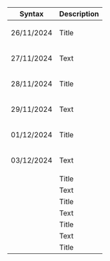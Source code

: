 | Syntax | Description |
| --- | ----------- |
| <p>26/11/2024</p> | Title |
| <p>27/11/2024</p> | Text |
| <p>28/11/2024</p> | Title |
| <p>29/11/2024</p> | Text |
| <p>01/12/2024</p> | Title |
| <p>03/12/2024</p> | Text |
| <p></p> | Title |
| <p></p> | Text |
| <p></p> | Title |
| <p></p> | Text |
| <p></p> | Title |
| <p></p> | Text |
| <p></p> | Title |
